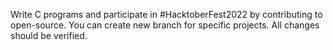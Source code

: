 Write C programs and participate in #HacktoberFest2022 by contributing to open-source. 
You can create new branch for specific projects. 
All changes should be verified.
